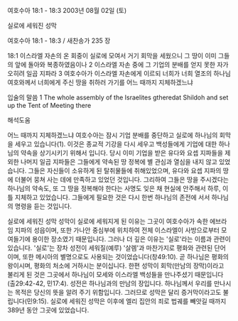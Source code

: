 여호수아 18:1 - 18:3 
2003년 08월 02일 (토)

실로에 세워진 성막



여호수아 18:1 - 18:3 / 새찬송가 235 장


18:1 이스라엘 자손의 온 회중이 실로에 모여서 거기 회막을 세웠으니 그 땅이 이미 그들의 앞에 돌아와 복종하였음이나
2 이스라엘 자손 중에 그 기업의 분배를 얻지 못한 자가 오히려 일곱 지파라
3 여호수아가 이스라엘 자손에게 이르되 너희가 너희 열조의 하나님 여호와께서 너희에게 주신 땅을 취하러 가기를 어느 때까지 지체하겠느냐

입술의 말씀
1 The whole assembly of the Israelites gtheredat Shildoh and set up the Tent of Meeting there

해석도움





어느 때까지 지체하겠느냐
여호수아는 잠시 기업 분배를 중단하고 실로에 하나님의 회막을 세우고 있습니다(1).  이것은 종교적 기강을 다시 세우고 백성들에게 기업에 대한 하나님의 약속을 상기시키기 위해서 입니다. 당시 이미 기업을 받은 유다와 요셉 지파들을 제외한 나머지 일곱 지파들은 그들에게 약속된 땅 정복에 별 관심과 열심을 내지 않고 있었습니다.  그들은 자신들이 소유하게 된 탈취물들에 취해있었으며, 유다와 요셉 지파의 땅에 더불어 뭉쳐 사는 데에 만족하고 있었던 것입니다.  그리하여 그들은 땅을 주시겠다는 하나님의 약속도, 또 그 땅을 정복해야 한다는 사명도 잊은 채 현실에 안주해서 하루, 이틀 지체하고 있었습니다.  그들에게 필요한 것은 다시 한번 하나님의 존전에 서서 하나님의 명령을 듣는 것입니다.

실로에 세워진 성막
성막이 실로에 세워지게 된 이유는 그곳이 여호수아가 속한 에브라임 지파의 성읍이며, 또한 가나안 중심부에 위치하여 전체 이스라엘이 사방으로부터 모여들기에 용이한 장소였기 때문입니다.  그러나 더 깊은 이유는 '실로'라는 이름과 관련이 있습니다.  '실로'는 장차 성전이 세워질(예루) '살렘'과 마찬가지로 평화와 관련된 단어이며, 또한 메시아의 별명으로도 사용되는 것이었습니다(창49:10).  곧 하나님은 평화의 왕이시며,  평화의 처소에 거하시는 분이십니다.  한편 성막이 회막(만남의 장막)이라고 불리게 된 것은 그곳에서 하나님이 모세와 이스라엘 백성들을 만나주셨기 때문입니다(출29:42-42, 민17:4).  성전은 하나님과의 만남의 장입니다.  하나님께서 우리를 만나시는 목적은 당신의 뜻을 알려 주기 위함입니다.  그러므로 성막은 달리 증거막이라고도 불립니다(민9:15).  실로에 세워진 성막은 이후에 엘리 집안의 죄로 법궤를 빼앗길 때까지 389년 동안 그곳에 있었습니다.